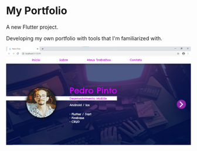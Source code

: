 # My Portfolio

A new Flutter project.

Developing my own portfolio with tools that I'm familiarized with.

<p align="center">
   <img src ='images/modelo_1.png' >
</p>
